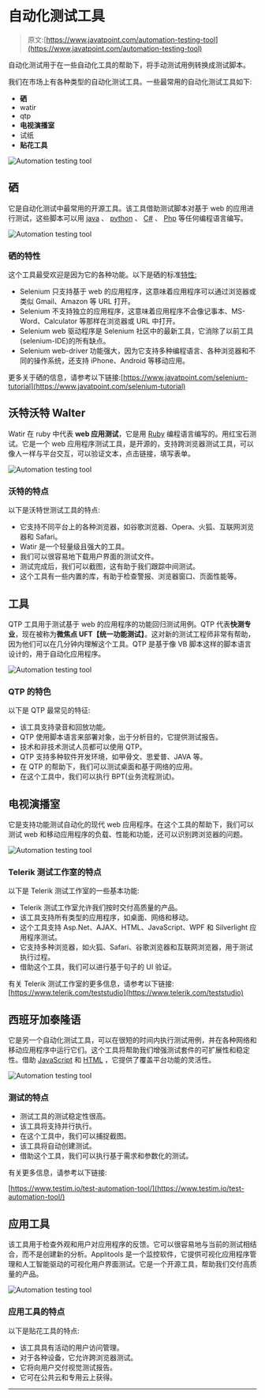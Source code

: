 # 自动化测试工具

> 原文:[https://www.javatpoint.com/automation-testing-tool](https://www.javatpoint.com/automation-testing-tool)

自动化测试用于在一些自动化工具的帮助下，将手动测试用例转换成测试脚本。

我们在市场上有各种类型的自动化测试工具。一些最常用的自动化测试工具如下:

*   **硒**
*   watir
*   qtp
*   **电视演播室**
*   试纸
*   **贴花工具**

![Automation testing tool](../Images/2b89a097b235bbff809968c34342e2fa.png)

## 硒

它是自动化测试中最常用的开源工具。该工具借助测试脚本对基于 web 的应用进行测试，这些脚本可以用 [java](https://www.javatpoint.com/java-tutorial) 、 [python](https://www.javatpoint.com/python-tutorial) 、 [C#](https://www.javatpoint.com/c-sharp-tutorial) 、 [Php](https://www.javatpoint.com/php-tutorial) 等任何编程语言编写。

![Automation testing tool](../Images/feea4ca5fed8045993a6fad55d43620b.png)

### 硒的特性

这个工具最受欢迎是因为它的各种功能。以下是硒的标准[特性:](https://www.javatpoint.com/selenium-features)

*   Selenium 只支持基于 web 的应用程序，这意味着应用程序可以通过浏览器或类似 Gmail、Amazon 等 URL 打开。
*   Selenium 不支持独立的应用程序，这意味着应用程序不会像记事本、MS-Word、Calculator 等那样在浏览器或 URL 中打开。
*   Selenium web 驱动程序是 Selenium 社区中的最新工具，它消除了以前工具(selenium-IDE)的所有缺点。
*   Selenium web-driver 功能强大，因为它支持多种编程语言、各种浏览器和不同的操作系统，还支持 iPhone、Android 等移动应用。

更多关于硒的信息，请参考以下链接:[https://www.javatpoint.com/selenium-tutorial](https://www.javatpoint.com/selenium-tutorial)

## 沃特沃特 Walter

Watir 在 ruby 中代表 **web 应用测试**，它是用 [Ruby](https://www.javatpoint.com/ruby-tutorial) 编程语言编写的。用红宝石测试。它是一个 web 应用程序测试工具，是开源的，支持跨浏览器测试工具，可以像人一样与平台交互，可以验证文本，点击链接，填写表单。

![Automation testing tool](../Images/baabc20043b481181b688556564cd596.png)

### 沃特的特点

以下是沃特世测试工具的特点:

*   它支持不同平台上的各种浏览器，如谷歌浏览器、Opera、火狐、互联网浏览器和 Safari。
*   Watir 是一个轻量级且强大的工具。
*   我们可以很容易地下载用户界面的测试文件。
*   测试完成后，我们可以截图，这有助于我们跟踪中间测试。
*   这个工具有一些内置的库，有助于检查警报、浏览器窗口、页面性能等。

## 工具

QTP 工具用于测试基于 web 的应用程序的功能回归测试用例。QTP 代表**快测专业**，现在被称为**微焦点 UFT【统一功能测试】**。这对新的测试工程师非常有帮助，因为他们可以在几分钟内理解这个工具。QTP 是基于像 VB 脚本这样的脚本语言设计的，用于自动化应用程序。

![Automation testing tool](../Images/698abb679a7f01494b9b52aafb9ed427.png)

### QTP 的特色

以下是 QTP 最常见的特征:

*   该工具支持录音和回放功能。
*   QTP 使用脚本语言来部署对象，出于分析目的，它提供测试报告。
*   技术和非技术测试人员都可以使用 QTP。
*   QTP 支持多种软件开发环境，如甲骨文、思爱普、JAVA 等。
*   在 QTP 的帮助下，我们可以测试桌面和基于网络的应用。
*   在这个工具中，我们可以执行 BPT(业务流程测试)。

## 电视演播室

它是支持功能测试自动化的现代 web 应用程序。在这个工具的帮助下，我们可以测试 web 和移动应用程序的负载、性能和功能，还可以识别跨浏览器的问题。

![Automation testing tool](../Images/a252b0cf660482009953bc5bf01fa20a.png)

### Telerik 测试工作室的特点

以下是 Telerik 测试工作室的一些基本功能:

*   Telerik 测试工作室允许我们按时交付高质量的产品。
*   该工具支持所有类型的应用程序，如桌面、网络和移动。
*   这个工具支持 Asp.Net、AJAX、HTML、JavaScript、WPF 和 Silverlight 应用程序测试。
*   它支持多种浏览器，如火狐、Safari、谷歌浏览器和互联网浏览器，用于测试执行过程。
*   借助这个工具，我们可以进行基于句子的 UI 验证。

有关 Telerik 测试工作室的更多信息，请参考以下链接:[https://www.telerik.com/teststudio](https://www.telerik.com/teststudio)

## 西班牙加泰隆语

它是另一个自动化测试工具，可以在很短的时间内执行测试用例，并在各种网络和移动应用程序中运行它们。这个工具将帮助我们增强测试套件的可扩展性和稳定性。借助 [JavaScript](https://www.javatpoint.com/javascript-tutorial) 和 [HTML](https://www.javatpoint.com/html-tutorial) ，它提供了覆盖平台功能的灵活性。

![Automation testing tool](../Images/aa370df650deb675753bef5cf6e31a61.png)

### 测试的特点

*   测试工具的测试稳定性很高。
*   该工具将支持并行执行。
*   在这个工具中，我们可以捕捉截图。
*   该工具将自动创建测试。
*   借助这个工具，我们可以执行基于需求和参数化的测试。

有关更多信息，请参考以下链接:

[https://www.testim.io/test-automation-tool/](https://www.testim.io/test-automation-tool/)

## 应用工具

该工具用于检查外观和用户对应用程序的反馈。它可以很容易地与当前的测试相结合，而不是创建新的分析。Applitools 是一个监控软件，它提供可视化应用程序管理和人工智能驱动的可视化用户界面测试。它是一个开源工具，帮助我们交付高质量的产品。

![Automation testing tool](../Images/8a03130b2808504488a56a71524da91d.png)

### 应用工具的特点

以下是贴花工具的特点:

*   该工具具有活动的用户访问管理。
*   对于各种设备，它允许跨浏览器测试。
*   它将向用户交付视觉测试报告。
*   它可在公共云和专用云上获得。

* * *